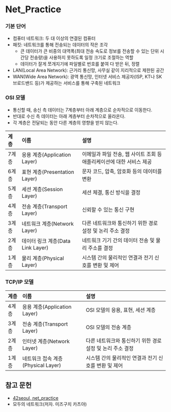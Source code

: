 # Net_Practice

### 기본 단어

- 컴퓨터 네트워크: 두 대 이상의 연결된 컴퓨터
- 패킷: 네트워크를 통해 전송되는 데이터의 작은 조각
  - 큰 데이터가 큰 비중의 대역폭(최대 전송 속도로 정보를 전송할 수 있는 단위 시간당 전송량)을 사용하지 못하도록 일정 크기로 조절하는 역할
  - 데이터가 잘게 쪼개지기에 파일별로 번호를 붙여 다 받은 뒤, 정렬
- LAN(Local Area Network): 근거리 통신망, 사무실 같이 지리적으로 제한된 공간
- WAN(Wide Area Network): 광역 통신망, 인터넷 서비스 제공자(ISP, KT나 SK브로드밴드 등)가 제공하는 서비스를 통해 구축된 네트워크

### OSI 모델

- 통신할 때, 송신 측 데이터는 7계층부터 아래 계층으로 순차적으로 이동한다.
- 반대로 수신 측 데이터는 아래 계층부터 순차적으로 올라온다.
- 각 계층은 전달되는 동안 다른 계층의 영향을 받지 않는다.

| 계층  | 이름                         | 설명                                       |
|:----|:---------------------------|:-----------------------------------------|
| 7계층 | 응용 계층(Application Layer)   | 이메일과 파일 전송, 웹 사이트 조회 등 애플리케이션에 대한 서비스 제공 |
| 6계층 | 표현 계층(Presentation Layer)  | 문자 코드, 압축, 암호화 등의 데이터를 변환                |
| 5계층 | 세션 계층(Session Layer)       | 세션 체결, 통신 방식을 결정                         |
| 4계층 | 전송 계층(Transport Layer)     | 신뢰할 수 있는 통신 구현                           |
| 3계층 | 네트워크 계층(Network Layer)     | 다른 네트워크와 통신하기 위한 경로 설정 및 논리 주소 결정        |
| 2계층 | 데이터 링크 계층(Data Link Layer) | 네트워크 기기 간의 데이터 전송 및 물리 주소를 결정            |
| 1계층 | 물리 계층(Physical Layer)      | 시스템 간의 물리적인 연결과 전기 신호를 변환 및 제어           |

### TCP/IP 모델

| 계층  | 이름                         | 설명                                |
|:----|:---------------------------|:----------------------------------|
| 4계층 | 응용 계층(Application Layer)   | OSI 모델의 응용, 표현, 세션 계층             |
| 3계층 | 전송 계층(Transport Layer)     | OSI 모델의 전송 계층                     |
| 2계층 | 인터넷 계층(Network Layer)      | 다른 네트워크와 통신하기 위한 경로 설정 및 논리 주소 결정 |
| 1계층 | 네트워크 접속 계층(Physical Layer) | 시스템 간의 물리적인 연결과 전기 신호를 변환 및 제어    |

## 참고 문헌
- [42seoul, net_practice](https://cdn.intra.42.fr/pdf/pdf/82257/en.subject.pdf)
- 모두의 네트워크(저자. 미즈구치 카츠야)
